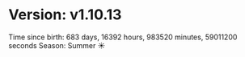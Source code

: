 # Version: v1.10.13
Time since birth: 683 days, 16392 hours, 983520 minutes, 59011200 seconds
Season: Summer ☀️
